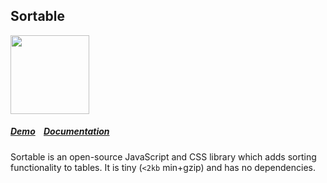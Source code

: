 ## Sortable

<a href="https://eager.io/app/sortable/install?source=button">
  <img src="https://install.eager.io/install-button.png" border="0" width="126">
</a>

##### [Demo](http://github.hubspot.com/sortable/docs/welcome) &nbsp;&nbsp; [Documentation](http://github.hubspot.com/sortable)

Sortable is an open-source JavaScript and CSS library which adds sorting functionality to tables. It is tiny (`<2kb` min+gzip) and has no dependencies.
